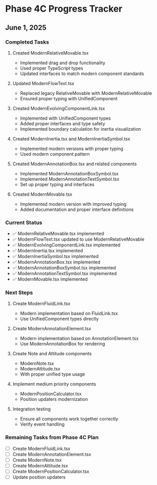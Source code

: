 # Phase 4C Progress Tracker

## June 1, 2025

### Completed Tasks

1. Created ModernRelativeMovable.tsx
   - Implemented drag and drop functionality
   - Used proper TypeScript types
   - Updated interfaces to match modern component standards

2. Updated ModernFlowText.tsx
   - Replaced legacy RelativeMovable with ModernRelativeMovable
   - Ensured proper typing with UnifiedComponent

3. Created ModernEvolvingComponentLink.tsx
   - Implemented with UnifiedComponent types
   - Added proper interfaces and type safety
   - Implemented boundary calculation for inertia visualization

4. Created ModernInertia.tsx and ModernInertiaSymbol.tsx
   - Implemented modern versions with proper typing
   - Used modern component pattern

5. Created ModernAnnotationBox.tsx and related components
   - Implemented ModernAnnotationBoxSymbol.tsx
   - Implemented ModernAnnotationTextSymbol.tsx
   - Set up proper typing and interfaces

6. Created ModernMovable.tsx
   - Implemented modern version with improved typing
   - Added documentation and proper interface definitions

### Current Status

- ✅ ModernRelativeMovable.tsx implemented
- ✅ ModernFlowText.tsx updated to use ModernRelativeMovable
- ✅ ModernEvolvingComponentLink.tsx implemented
- ✅ ModernInertia.tsx implemented
- ✅ ModernInertiaSymbol.tsx implemented
- ✅ ModernAnnotationBox.tsx implemented
- ✅ ModernAnnotationBoxSymbol.tsx implemented
- ✅ ModernAnnotationTextSymbol.tsx implemented
- ✅ ModernMovable.tsx implemented

### Next Steps

1. Create ModernFluidLink.tsx
   - Modern implementation based on FluidLink.tsx
   - Use UnifiedComponent types directly

2. Create ModernAnnotationElement.tsx
   - Modern implementation based on AnnotationElement.tsx
   - Use ModernAnnotationBox for rendering

3. Create Note and Attitude components
   - ModernNote.tsx
   - ModernAttitude.tsx
   - With proper unified type usage

4. Implement medium priority components
   - ModernPositionCalculator.tsx
   - Position updaters modernization

5. Integration testing
   - Ensure all components work together correctly
   - Verify event handling

### Remaining Tasks from Phase 4C Plan

- [ ] Create ModernFluidLink.tsx
- [ ] Create ModernAnnotationElement.tsx
- [ ] Create ModernNote.tsx
- [ ] Create ModernAttitude.tsx
- [ ] Create ModernPositionCalculator.tsx
- [ ] Update position updaters
